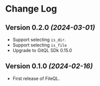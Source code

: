 Change Log
==========

Version 0.2.0 *(2024-03-01)*
-----------------------------

* Support selecting `is_dir`.
* Support selecting `is_file`
* Upgrade to GitQL SDk 0.15.0

Version 0.1.0 *(2024-02-16)*
-----------------------------

* First release of FileQL.